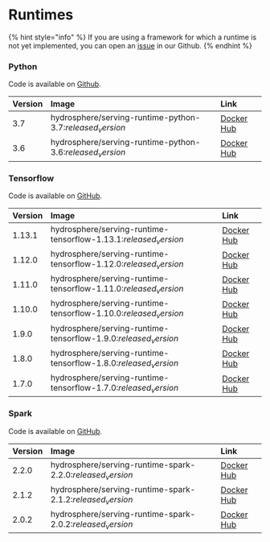 # Runtimes

{% hint style="info" %} If you are using a framework for which a runtime
is not yet implemented, you can open an
[issue](https://github.com/Hydrospheredata/hydro-serving/issues/new) in
our Github. {% endhint %}

### Python

Code is available on
[Github](https://github.com/Hydrospheredata/hydro-serving-python).

| Version | Image                                                     | Link                                                                          |
|:--------|:----------------------------------------------------------|:------------------------------------------------------------------------------|
| 3.7     | hydrosphere/serving-runtime-python-3.7:$released_version$ | [Docker Hub](https://hub.docker.com/r/hydrosphere/serving-runtime-python-3.7) |
| 3.6     | hydrosphere/serving-runtime-python-3.6:$released_version$ | [Docker Hub](https://hub.docker.com/r/hydrosphere/serving-runtime-python-3.6) |

### Tensorflow

Code is available on
[GitHub](https://github.com/Hydrospheredata/hydro-serving-tensorflow).

| Version | Image                                                            | Link                                                                                 |
|:--------|:-----------------------------------------------------------------|:-------------------------------------------------------------------------------------|
| 1.13.1  | hydrosphere/serving-runtime-tensorflow-1.13.1:$released_version$ | [Docker Hub](https://hub.docker.com/r/hydrosphere/serving-runtime-tensorflow-1.13.1) |
| 1.12.0  | hydrosphere/serving-runtime-tensorflow-1.12.0:$released_version$ | [Docker Hub](https://hub.docker.com/r/hydrosphere/serving-runtime-tensorflow-1.12.0) |
| 1.11.0  | hydrosphere/serving-runtime-tensorflow-1.11.0:$released_version$ | [Docker Hub](https://hub.docker.com/r/hydrosphere/serving-runtime-tensorflow-1.11.0) |
| 1.10.0  | hydrosphere/serving-runtime-tensorflow-1.10.0:$released_version$ | [Docker Hub](https://hub.docker.com/r/hydrosphere/serving-runtime-tensorflow-1.10.0) |
| 1.9.0   | hydrosphere/serving-runtime-tensorflow-1.9.0:$released_version$  | [Docker Hub](https://hub.docker.com/r/hydrosphere/serving-runtime-tensorflow-1.9.0)  |
| 1.8.0   | hydrosphere/serving-runtime-tensorflow-1.8.0:$released_version$  | [Docker Hub](https://hub.docker.com/r/hydrosphere/serving-runtime-tensorflow-1.8.0)  |
| 1.7.0   | hydrosphere/serving-runtime-tensorflow-1.7.0:$released_version$  | [Docker Hub](https://hub.docker.com/r/hydrosphere/serving-runtime-tensorflow-1.7.0)  |

### Spark

Code is available on
[GitHub](https://github.com/Hydrospheredata/hydro-serving-spark).

| Version | Image                                                      | Link                                                                           |
|:--------|:-----------------------------------------------------------|:-------------------------------------------------------------------------------|
| 2.2.0   | hydrosphere/serving-runtime-spark-2.2.0:$released_version$ | [Docker Hub](https://hub.docker.com/r/hydrosphere/serving-runtime-spark-2.2.0) |
| 2.1.2   | hydrosphere/serving-runtime-spark-2.1.2:$released_version$ | [Docker Hub](https://hub.docker.com/r/hydrosphere/serving-runtime-spark-2.1.2) |
| 2.0.2   | hydrosphere/serving-runtime-spark-2.0.2:$released_version$ | [Docker Hub](https://hub.docker.com/r/hydrosphere/serving-runtime-spark-2.0.2) |

